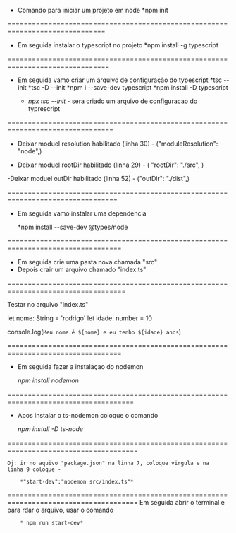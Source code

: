 

- Comando para iniciar um projeto em node
	*npm init

==============================================================================

- Em seguida instalar o typescript no projeto
	*npm install -g typescript

===============================================================================

- Em seguida vamo criar um arquivo de configuração do typescript
	*tsc --init
	*tsc -D --init
	*npm i --save-dev typescript
	*npm install -D typescript


	- *npx tsc --init* -
sera criado um arquivo de configuracao do typrescript

================================================================================

- Deixar moduel resolution habilitado (linha 30) - ("moduleResolution": "node",)

- Deixar moduel rootDir habilitado (linha 29) - ( "rootDir": "./src", )

-Deixar moduel outDir habilitado (linha 52) - ("outDir": "./dist",)

=================================================================================

- Em seguida vamo instalar uma dependencia 

	*npm install --save-dev @types/node


==================================================================================

- Em seguida crie uma pasta nova chamada "src"
- Depois crair um arquivo chamado "index.ts"

===================================================================================


Testar no arquivo "index.ts"

let nome: String = 'rodrigo'
let idade: number = 10

console.log(`Meu nome é ${nome} e eu tenho ${idade} anos`)


==================================================================================
- Em seguida fazer a instalaçao do nodemon

	*npm install nodemon* 

=====================================================================================

- Apos instalar o ts-nodemon coloque o comando 

	*npm install -D ts-node*

======================================================================================

	Oj: ir no aquivo "package.json" na linha 7, coloque virgula e na 
	linha 9 coloque - 

		*"start-dev":"nodemon src/index.ts"*

======================================================================================
	Em seguida abrir o terminal e para rdar o arquivo, usar o comando

		* npm run start-dev*


